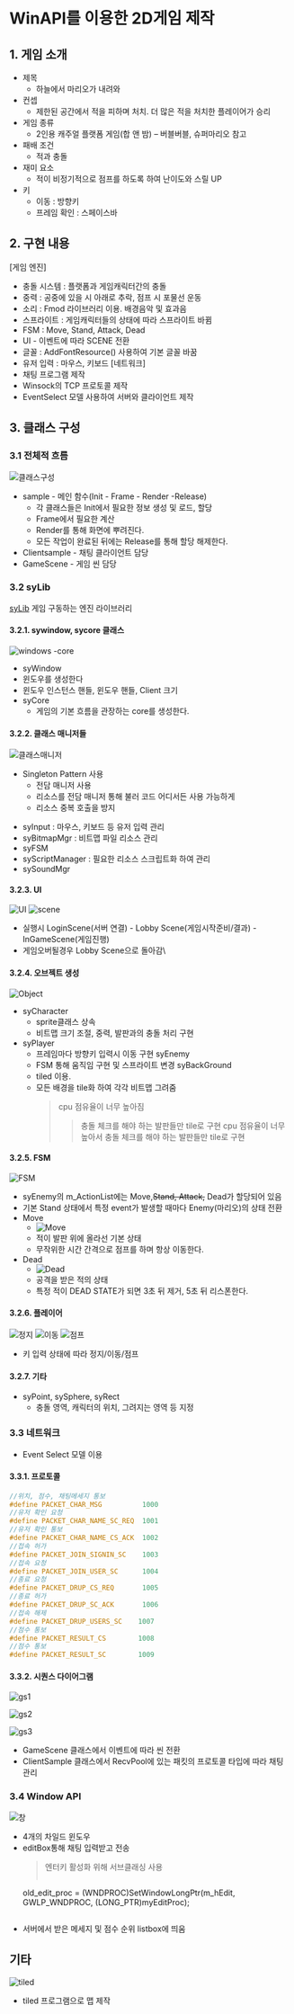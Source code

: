 # WinAPI를 이용한 2D게임 제작

## 1. 게임 소개
- 제목
  + 하늘에서 마리오가 내려와
- 컨셉
  + 제한된 공간에서 적을 피하며 처치. 더 많은 적을 처치한 플레이어가 승리
- 게임 종류
  + 2인용 캐주얼 플랫폼 게임(합 앤 밤) – 버블버블, 슈퍼마리오 참고
- 패배 조건
  + 적과 충돌
- 재미 요소 
  + 적이 비정기적으로 점프를 하도록 하여 난이도와 스릴 UP
- 키
  + 이동 : 방향키
  + 프레임 확인 : 스페이스바
  
## 2. 구현 내용
[게임 엔진]
- 충돌 시스템 : 플랫폼과 게임캐릭터간의 충돌
- 중력 : 공중에 있을 시 아래로 추락, 점프 시 포물선 운동
- 소리 : Fmod 라이브러리 이용. 배경음악 및 효과음
- 스프라이트 : 게임캐릭터들의 상태에 따라 스프라이트 바뀜
- FSM : Move, Stand, Attack, Dead
- UI - 이벤트에 따라 SCENE 전환
- 글꼴 : AddFontResource() 사용하여 기본 글꼴 바꿈
- 유저 입력 : 마우스, 키보드
[네트워크]
- 채팅 프로그램 제작
- Winsock의 TCP 프로토콜 제작
- EventSelect 모델 사용하여 서버와 클라이언트 제작
## 3. 클래스 구성
### 3.1 전체적 흐름
![클래스구성](./img/%ED%81%B4%EB%9E%98%EC%8A%A4%EA%B5%AC%EC%84%B1.png)

- sample - 메인 함수(Init - Frame - Render -Release)
  - 각 클래스들은 Init에서 필요한 정보 생성 및 로드, 할당
  - Frame에서 필요한 계산
  - Render를 통해 화면에 뿌려진다. 
  - 모든 작업이 완료된 뒤에는 Release를 통해 할당 해제한다.
- Clientsample - 채팅 클라이언트 담당
- GameScene - 게임 씬 담당

### 3.2 syLib
[syLib](https://github.com/siyeon-lee/GunterChat/tree/master/syLib"syLib")
게임 구동하는 엔진 라이브러리

#### 3.2.1. sywindow, sycore 클래스
![windows -core](./img/corewindow.png)
 - syWindow
  - 윈도우를 생성한다
  - 윈도우 인스턴스 핸들, 윈도우 핸들, Client 크기 
- syCore
  - 게임의 기본 흐름을 관장하는 core를 생성한다.

#### 3.2.2. 클래스 매니저들
![클래스매니저](./img/클래스매니저.png)
- Singleton Pattern 사용
  - 전담 매니저 사용
  - 리소스를 전담 매니저 통해 불러 코드 어디서든 사용 가능하게
  - 리소스 중복 호출을 방지
+ syInput : 마우스, 키보드 등 유저 입력 관리
+ syBitmapMgr : 비트맵 파일 리소스 관리
+ syFSM 
+ syScriptManager : 필요한 리소스 스크립트화 하여 관리
+ sySoundMgr

#### 3.2.3. UI
 ![UI](./img/UI.png)
 ![scene](./img/scene.png)
 - 실행시 LoginScene(서버 연결) - Lobby Scene(게임시작준비/결과) - InGameScene(게임진행) 
 - 게임오버될경우 Lobby Scene으로 돌아감\
 
 
#### 3.2.4. 오브젝트 생성
 ![Object](./img/오브젝트.png)
- syCharacter
   - sprite클래스 상속
   - 비트맵 크기 조절, 중력, 발판과의 충돌 처리 구현
- syPlayer
  - 프레임마다 방향키 입력시 이동 구현
syEnemy
  - FSM 통해 움직임 구현 및 스프라이트 변경
syBackGround
  - tiled 이용.
  - 모든 배경을 tile화 하여 각각 비트맵 그려줌
    > cpu 점유율이 너무 높아짐
    >> 충돌 체크를 해야 하는 발판들만 tile로 구현 
    > cpu 점유율이 너무 높아서 충돌 체크를 해야 하는 발판들만 tile로 구현 
       
#### 3.2.5. FSM
 ![FSM](./img/FSM.png)
- syEnemy의 m_ActionList에는 Move,~~Stand, Attack,~~ Dead가 할당되어 있음
- 기본 Stand 상태에서 특정 event가 발생할 때마다 Enemy(마리오)의 상태 전환
- Move
  - ![Move](./img/Move.png)
  - 적이 발판 위에 올라선 기본 상태
  - 무작위한 시간 간격으로 점프를 하며 항상 이동한다.
- Dead
  - ![Dead](./img/Dead.png)
  - 공격을 받은 적의 상태
  - 특정 적이 DEAD STATE가 되면 3초 뒤 제거, 5초 뒤 리스폰한다.
  
#### 3.2.6. 플레이어

![정지](./img/정지.png)
![이동](./img/이동.png)
![점프](./img/점프.png)
- 키 입력 상태에 따라 정지/이동/점프
  
#### 3.2.7. 기타
- syPoint, sySphere, syRect
   - 충돌 영역, 캐릭터의 위치, 그려지는 영역 등 지정


### 3.3 네트워크
- Event Select 모델 이용
#### 3.3.1. 프로토콜
```C++
//위치, 점수, 채팅메세지 통보
#define PACKET_CHAR_MSG			 1000 
//유저 확인 요청
#define PACKET_CHAR_NAME_SC_REQ  1001
//유저 확인 통보
#define PACKET_CHAR_NAME_CS_ACK  1002 
//접속 허가
#define PACKET_JOIN_SIGNIN_SC	 1003 
//접속 요청
#define PACKET_JOIN_USER_SC		 1004 
//종료 요청
#define PACKET_DRUP_CS_REQ		 1005 
//종료 허가
#define PACKET_DRUP_SC_ACK		 1006 
//접속 해제
#define PACKET_DRUP_USERS_SC	1007 
//점수 통보
#define PACKET_RESULT_CS		1008	
//점수 통보
#define PACKET_RESULT_SC		1009
```
#### 3.3.2. 시퀀스 다이어그램
 ![gs1](./img/gs1.png)
 
 ![gs2](./img/gs2.png)
 
 ![gs3](./img/gs3.png)
 
 - GameScene 클래스에서 이벤트에 따라 씬 전환
 - ClientSample 클래스에서 RecvPool에 있는 패킷의 프로토콜 타입에 따라 채팅 관리
  
### 3.4 Window API
![창](./img/clientsample.png)
  - 4개의 차일드 윈도우
  - editBox통해 채팅 입력받고 전송
    > 엔터키 활성화 위해 서브클래싱 사용
    >```C++
    old_edit_proc = (WNDPROC)SetWindowLongPtr(m_hEdit, GWLP_WNDPROC, (LONG_PTR)myEditProc);
    ```
  - 서버에서 받은 메세지 및 점수 순위 listbox에 띄움


## 기타
 ![tiled](./img/tiled.png)
 - tiled 프로그램으로 맵 제작

